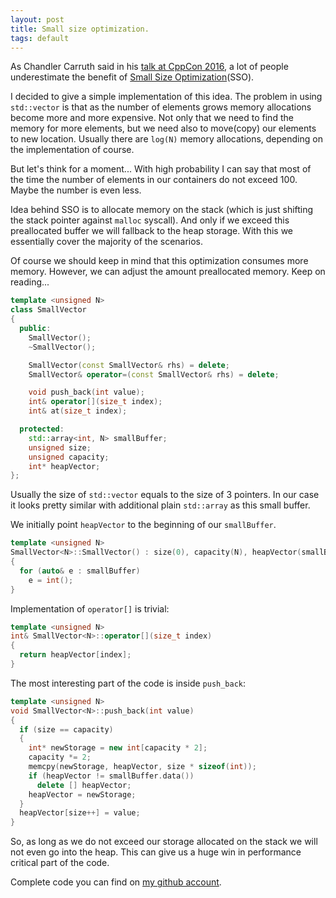 ```yaml
---
layout: post
title: Small size optimization.
tags: default
---
```


As Chandler Carruth said in his [talk at CppCon 2016](https://www.youtube.com/watch?v=vElZc6zSIXM&list=PLHTh1InhhwT7J5jl4vAhO1WvGHUUFgUQH&index=35), a lot of people underestimate the benefit of [Small Size Optimization](https://www.google.pl/url?sa=t&rct=j&q=&esrc=s&source=web&cd=1&cad=rja&uact=8&ved=0ahUKEwimkb-K-cTQAhVIDCwKHfx4CyIQFggdMAA&url=http%3A%2F%2Fnullprogram.com%2Fblog%2F2016%2F10%2F07%2F&usg=AFQjCNGWk5vqGN5Mf0Deu3XtDS98s8dAXA&sig2=ysMLY351GtM-Fw2pdShHAQ)(SSO).

I decided to give a simple implementation of this idea. The problem in using `std::vector` is that as the number of elements grows memory allocations become more and more expensive. Not only that we need to find the memory for more elements, but we need also to move(copy) our elements to new location. Usually there are `log(N)` memory allocations, depending on the implementation of course.

But let's think for a moment... With high probability I can say that most of the time the number of elements in our containers do not exceed 100. Maybe the number is even less.

Idea behind SSO is to allocate memory on the stack (which is just shifting the stack pointer against `malloc` syscall). And only if we exceed this preallocated buffer we will fallback to the heap storage. With this we essentially cover the majority of the scenarios.

Of course we should keep in mind that this optimization consumes more memory. However, we can adjust the amount preallocated memory. Keep on reading...

```cpp
template <unsigned N>
class SmallVector
{
  public:
    SmallVector();
    ~SmallVector();

    SmallVector(const SmallVector& rhs) = delete;
    SmallVector& operator=(const SmallVector& rhs) = delete;

    void push_back(int value);
    int& operator[](size_t index);
    int& at(size_t index);

  protected:
    std::array<int, N> smallBuffer;
    unsigned size;
    unsigned capacity;
    int* heapVector;
};
```

Usually the size of `std::vector` equals to the size of 3 pointers. In our case it looks pretty similar with additional plain `std::array` as this small buffer.

We initially point `heapVector` to the beginning of our `smallBuffer`.

```cpp
template <unsigned N>
SmallVector<N>::SmallVector() : size(0), capacity(N), heapVector(smallBuffer.data())
{
  for (auto& e : smallBuffer)
    e = int();
}
```

Implementation of `operator[]` is trivial:

```cpp
template <unsigned N>
int& SmallVector<N>::operator[](size_t index)
{
  return heapVector[index];
}

```

The most interesting part of the code is inside `push_back`:

```cpp
template <unsigned N>
void SmallVector<N>::push_back(int value)
{
  if (size == capacity)
  {
    int* newStorage = new int[capacity * 2];
    capacity *= 2;
    memcpy(newStorage, heapVector, size * sizeof(int));
    if (heapVector != smallBuffer.data())
      delete [] heapVector;
    heapVector = newStorage;
  }
  heapVector[size++] = value;
}
```

So, as long as we do not exceed our storage allocated on the stack we will not even go into the heap. This can give us a huge win in performance critical part of the code.

Complete code you can find on [my github account](https://github.com/dendibakh/prep/blob/master/SmallVector.cpp).
